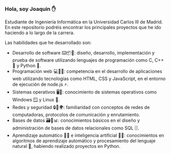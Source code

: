 ### Hola, soy Joaquin :raised_hand:
Estudiante de Ingeniería Informática en la Universidad Carlos III de Madrid. En este repositorio podréis encontrar los principales proyectos que he ido haciendo a lo largo de la carrera.

Las habilidades que he desarrollado son: 
- Desarrollo de software ⌨️📦🚀: diseño, desarrollo, implementación y
prueba de software utilizando lenguajes de programación
como C, C++ 📝 y Python 🐍.
- Programación web 💻🎨🌐: competencia en el desarrollo de
aplicaciones web utilizando tecnologías como HTML, CSS y
JavaScript, en el entorno de ejecución de node.js ⚡️.
- Sistemas operativos 🖥️🔧: conocimiento de sistemas operativos
como Windows 🪟 y Linux 🐧.
- Redes y seguridad 🔒🔗🌍: familiaridad con conceptos de redes de
computadoras, protocolos de comunicación y enrutamiento.
- Bases de datos 🗃️💾📊: conocimientos básicos en el diseño y
administración de bases de datos relacionales como SQL 🗄️.
- Aprendizaje automático 🤖🧠 e inteligencia artificial 🔮💡: conocimientos
en algoritmos de aprendizaje automático y procesamiento del
lenguaje natural 💬, habiendo realizado proyectos en Python.


<!--
**joaquingarciapozo/joaquingarciapozo** is a ✨ _special_ ✨ repository because its `README.md` (this file) appears on your GitHub profile.

Here are some ideas to get you started:

- 🔭 I’m currently working on ...
- 🌱 I’m currently learning ...
- 👯 I’m looking to collaborate on ...
- 🤔 I’m looking for help with ...
- 💬 Ask me about ...
- 📫 How to reach me: ...
- 😄 Pronouns: ...
- ⚡ Fun fact: ...
-->
